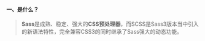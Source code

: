#### 一、是什么？
> **Sass**是成熟、稳定、强大的**CSS预处理器**，而SCSS是Sass3版本当中引入的新语法特性，完全兼容CSS3的同时继承了Sass强大的动态功能。
### 
